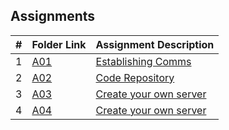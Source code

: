 ##  Assignments

|   #   | Folder Link             | Assignment Description                 |
| :---: | ----------------------- | -------------------------------------- |
|   1   | [A01](https://github.com/EthanJBailey/4443-MobileApps/tree/main/Assignments/A01) | [Establishing Comms](https://github.com/EthanJBailey/4443-MobileApps/tree/main/Assignments/A01/README.md) |
|   2   | [A02](https://github.com/EthanJBailey/4443-MobileApps/tree/main/Assignments/A02) | [Code Repository](https://github.com/EthanJBailey/4443-MobileApps/tree/main/Assignments/A02/README.md) |
|   3   | [A03](https://github.com/EthanJBailey/4443-MobileApps/tree/main/Assignments/A03) | [Create your own server](https://github.com/EthanJBailey/4443-MobileApps/tree/main/Assignments/A03/README.md) |
|   4   | [A04](https://github.com/EthanJBailey/4443-MobileApps/tree/main/Assignments/A04) | [Create your own server](https://github.com/EthanJBailey/4443-MobileApps/tree/main/Assignments/A04/README.md) |